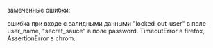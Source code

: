 замеченные ошибки: 

ошибка при входе с валидными данными "locked_out_user"
в поле user_name, "secret_sauce" в поле password. 
TimeoutError в firefox, AssertionError в chrom.



